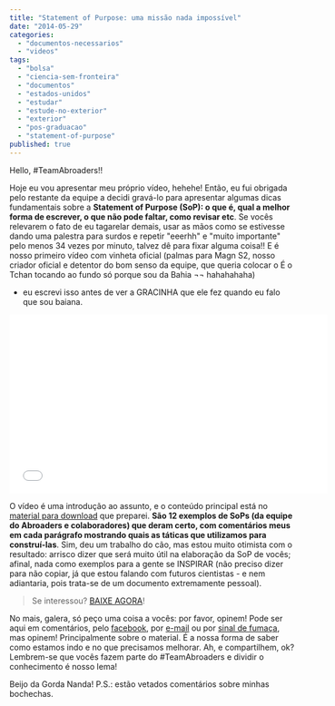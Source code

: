 ```yaml
---
title: "Statement of Purpose: uma missão nada impossível"
date: "2014-05-29"
categories: 
  - "documentos-necessarios"
  - "videos"
tags: 
  - "bolsa"
  - "ciencia-sem-fronteira"
  - "documentos"
  - "estados-unidos"
  - "estudar"
  - "estude-no-exterior"
  - "exterior"
  - "pos-graduacao"
  - "statement-of-purpose"
published: true
---
```


Hello, #TeamAbroaders!!

Hoje eu vou apresentar meu próprio vídeo, hehehe! Então, eu fui obrigada pelo restante da equipe a  decidi gravá-lo para apresentar algumas dicas fundamentais sobre a **Statement of Purpose (SoP): o que é, qual a melhor forma de escrever, o que não pode faltar, como revisar etc**. Se vocês relevarem o fato de eu tagarelar demais, usar as mãos como se estivesse dando uma palestra para surdos e repetir "eeerhh" e "muito importante" pelo menos 34 vezes por minuto, talvez dê para fixar alguma coisa!!  E é nosso primeiro vídeo com vinheta oficial (palmas para Magn S2, nosso criador oficial e detentor do bom senso da equipe, que queria colocar o É o Tchan tocando ao fundo só porque sou da Bahia ¬¬ hahahahaha)

* eu escrevi isso antes de ver a GRACINHA que ele fez quando eu falo que sou baiana.

<iframe src="//www.youtube.com/embed/UCOHX-SVEaA" width="560" height="315" frameborder="0" allowfullscreen="allowfullscreen"></iframe>

O vídeo é uma introdução ao assunto, e o conteúdo principal está no [material para download](http://www.abroaders.com.br/wp-content/uploads/2018/01/SoPs.pdf) que preparei. **São 12 exemplos de SoPs (da equipe do Abroaders e colaboradores) que deram certo, com comentários meus em cada parágrafo mostrando quais as táticas que utilizamos para construí-las**. Sim, deu um trabalho do cão, mas estou muito otimista com o resultado: arrisco dizer que será muito útil na elaboração da SoP de vocês; afinal, nada como exemplos para a gente se INSPIRAR (não preciso dizer para não copiar, já que estou falando com futuros cientistas - e nem adiantaria, pois trata-se de um documento extremamente pessoal).

 

> Se interessou? [BAIXE AGORA](http://www.abroaders.com.br/wp-content/uploads/2018/01/SoPs.pdf)!

No mais, galera, só peço uma coisa a vocês: por favor, opinem! Pode ser aqui em comentários, pelo [facebook](http://www.facebook.com/abroadersBR), por [e-mail](http://www.abroaders.com.br/contato/ "Contato") ou por [sinal de fumaça](https://c1.staticflickr.com/1/30/63741694_b28223debf.jpg), mas opinem! Principalmente sobre o material. É a nossa forma de saber como estamos indo e no que precisamos melhorar. Ah, e compartilhem, ok? Lembrem-se que vocês fazem parte do #TeamAbroaders e dividir o conhecimento é nosso lema!

Beijo da Gorda Nanda! P.S.: estão vetados comentários sobre minhas bochechas.
